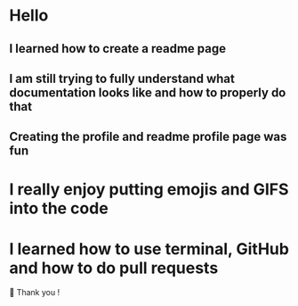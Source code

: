 # Hello 

I learned how to create a readme page
---
## I am still trying to fully understand what documentation looks like and how to properly do that 
## Creating the profile and readme profile page was fun
# I really enjoy putting emojis and GIFS into the code 
# I learned how to use terminal, GitHub and how to do pull requests
🌠 Thank you !
